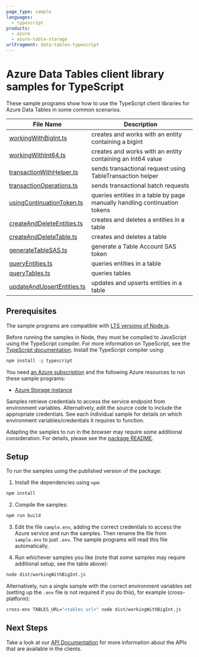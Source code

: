 ```yaml
---
page_type: sample
languages:
  - typescript
products:
  - azure
  - azure-table-storage
urlFragment: data-tables-typescript
---
```


# Azure Data Tables client library samples for TypeScript

These sample programs show how to use the TypeScript client libraries for Azure Data Tables in some common scenarios.

| **File Name**                                         | **Description**                                                           |
| ----------------------------------------------------- | ------------------------------------------------------------------------- |
| [workingWithBigInt.ts][workingwithbigint]             | creates and works with an entity containing a bigint                      |
| [workingWithInt64.ts][workingwithint64]               | creates and works with an entity containing an Int64 value                |
| [transactionWithHelper.ts][transactionwithhelper]     | sends transactional request using TableTransaction helper                 |
| [transactionOperations.ts][transactionoperations]     | sends transactional batch requests                                        |
| [usingContinuationToken.ts][usingcontinuationtoken]   | queries entities in a table by page manually handling continuation tokens |
| [createAndDeleteEntities.ts][createanddeleteentities] | creates and deletes a entities in a table                                 |
| [createAndDeleteTable.ts][createanddeletetable]       | creates and deletes a table                                               |
| [generateTableSAS.ts][generatetablesas]               | generate a Table Account SAS token                                        |
| [queryEntities.ts][queryentities]                     | queries entities in a table                                               |
| [queryTables.ts][querytables]                         | queries tables                                                            |
| [updateAndUpsertEntities.ts][updateandupsertentities] | updates and upserts entities in a table                                   |

## Prerequisites

The sample programs are compatible with [LTS versions of Node.js](https://github.com/nodejs/release#release-schedule).

Before running the samples in Node, they must be compiled to JavaScript using the TypeScript compiler. For more information on TypeScript, see the [TypeScript documentation][typescript]. Install the TypeScript compiler using:

```bash
npm install -g typescript
```

You need [an Azure subscription][freesub] and the following Azure resources to run these sample programs:

- [Azure Storage instance][createinstance_azurestorageinstance]

Samples retrieve credentials to access the service endpoint from environment variables. Alternatively, edit the source code to include the appropriate credentials. See each individual sample for details on which environment variables/credentials it requires to function.

Adapting the samples to run in the browser may require some additional consideration. For details, please see the [package README][package].

## Setup

To run the samples using the published version of the package:

1. Install the dependencies using `npm`:

```bash
npm install
```

2. Compile the samples:

```bash
npm run build
```

3. Edit the file `sample.env`, adding the correct credentials to access the Azure service and run the samples. Then rename the file from `sample.env` to just `.env`. The sample programs will read this file automatically.

4. Run whichever samples you like (note that some samples may require additional setup, see the table above):

```bash
node dist/workingWithBigInt.js
```

Alternatively, run a single sample with the correct environment variables set (setting up the `.env` file is not required if you do this), for example (cross-platform):

```bash
cross-env TABLES_URL="<tables url>" node dist/workingWithBigInt.js
```

## Next Steps

Take a look at our [API Documentation][apiref] for more information about the APIs that are available in the clients.

[workingwithbigint]: https://github.com/Azure/azure-sdk-for-js/blob/main/sdk/tables/data-tables/samples/v13/typescript/src/workingWithBigInt.ts
[workingwithint64]: https://github.com/Azure/azure-sdk-for-js/blob/main/sdk/tables/data-tables/samples/v13/typescript/src/workingWithInt64.ts
[transactionwithhelper]: https://github.com/Azure/azure-sdk-for-js/blob/main/sdk/tables/data-tables/samples/v13/typescript/src/transactionWithHelper.ts
[transactionoperations]: https://github.com/Azure/azure-sdk-for-js/blob/main/sdk/tables/data-tables/samples/v13/typescript/src/transactionOperations.ts
[usingcontinuationtoken]: https://github.com/Azure/azure-sdk-for-js/blob/main/sdk/tables/data-tables/samples/v13/typescript/src/usingContinuationToken.ts
[createanddeleteentities]: https://github.com/Azure/azure-sdk-for-js/blob/main/sdk/tables/data-tables/samples/v13/typescript/src/createAndDeleteEntities.ts
[createanddeletetable]: https://github.com/Azure/azure-sdk-for-js/blob/main/sdk/tables/data-tables/samples/v13/typescript/src/createAndDeleteTable.ts
[generatetablesas]: https://github.com/Azure/azure-sdk-for-js/blob/main/sdk/tables/data-tables/samples/v13/typescript/src/generateTableSAS.ts
[queryentities]: https://github.com/Azure/azure-sdk-for-js/blob/main/sdk/tables/data-tables/samples/v13/typescript/src/queryEntities.ts
[querytables]: https://github.com/Azure/azure-sdk-for-js/blob/main/sdk/tables/data-tables/samples/v13/typescript/src/queryTables.ts
[updateandupsertentities]: https://github.com/Azure/azure-sdk-for-js/blob/main/sdk/tables/data-tables/samples/v13/typescript/src/updateAndUpsertEntities.ts
[apiref]: https://learn.microsoft.com/javascript/api/@azure/data-tables
[freesub]: https://azure.microsoft.com/free/
[createinstance_azurestorageinstance]: https://learn.microsoft.com/azure/storage/tables/table-storage-quickstart-portal
[package]: https://github.com/Azure/azure-sdk-for-js/tree/main/sdk/tables/data-tables/README.md
[typescript]: https://www.typescriptlang.org/docs/home.html
